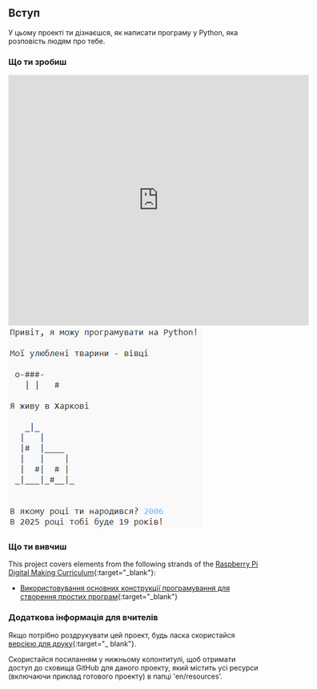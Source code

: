 ## Вступ

У цьому проекті ти дізнаєшся, як написати програму у Python, яка розповість людям про тебе.

### Що ти зробиш

<div class="trinket">
  <iframe src="https://trinket.io/embed/python/a1f663ae0d?outputOnly=true&start=result" width="600" height="500" frameborder="0" marginwidth="0" marginheight="0" allowfullscreen>
  </iframe>
  <img src="images/me-final.png">
</div>

### Що ти вивчиш

This project covers elements from the following strands of the [Raspberry Pi Digital Making Curriculum](https://rpf.io/curriculum){:target="_blank"}:

+ [Використовування основних конструкції програмування для створення простих програм](https://www.raspberrypi.org/curriculum/programming/creator){:target="_blank"}

### Додаткова інформація для вчителів

Якщо потрібно роздрукувати цей проект, будь ласка скористайся [версією для друку](https://projects.raspberrypi.org/en/projects/about-me/print){:target="_ blank"}.

Скористайся посиланням у нижньому колонтитулі, щоб отримати доступ до сховища GitHub для даного проекту, який містить усі ресурси (включаючи приклад готового проекту) в папці 'en/resources'.